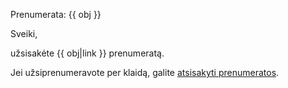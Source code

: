 Prenumerata: {{ obj }}

Sveiki,

užsisakėte {{ obj|link }} prenumeratą.

Jei užsiprenumeravote per klaidą, galite [atsisakyti prenumeratos](unsubscribe_url).

